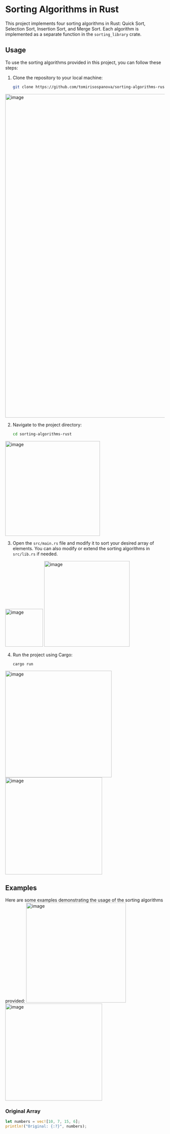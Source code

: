 # Sorting Algorithms in Rust

This project implements four sorting algorithms in Rust: Quick Sort, Selection Sort, Insertion Sort, and Merge Sort. Each algorithm is implemented as a separate function in the `sorting_library` crate.

## Usage

To use the sorting algorithms provided in this project, you can follow these steps:

1. Clone the repository to your local machine:

    ```bash
    git clone https://github.com/tomirisospanova/sorting-algorithms-rust.git
    ```
<img width="1020" alt="image" src="https://github.com/tomirisospanova/sorting-algorithms-rust/assets/124910398/ce8784dd-64ed-4fbe-81e6-abe40ae7212b">

2. Navigate to the project directory:

    ```bash
    cd sorting-algorithms-rust
    ```
<img width="299" alt="image" src="https://github.com/tomirisospanova/sorting-algorithms-rust/assets/124910398/cd0c09b2-5550-4eaa-b6b1-a7daad749318">

3. Open the `src/main.rs` file and modify it to sort your desired array of elements. You can also modify or extend the sorting algorithms in `src/lib.rs` if needed.
<img width="119" alt="image" src="https://github.com/tomirisospanova/sorting-algorithms-rust/assets/124910398/f180fc97-6364-40db-8f68-6d49a253de71">
<img width="270" alt="image" src="https://github.com/tomirisospanova/sorting-algorithms-rust/assets/124910398/10f728bf-7e48-4163-b745-f18424e62fe5">

4. Run the project using Cargo:

    ```bash
    cargo run
    ```
<img width="336" alt="image" src="https://github.com/tomirisospanova/sorting-algorithms-rust/assets/124910398/e5a5cc46-5b88-493d-a5f7-18d1e0584f3f">
<img width="306" alt="image" src="https://github.com/tomirisospanova/sorting-algorithms-rust/assets/124910398/0a4e3e54-b35f-44f3-abf0-4f2a65bbe91d">

## Examples

Here are some examples demonstrating the usage of the sorting algorithms provided:
<img width="315" alt="image" src="https://github.com/tomirisospanova/sorting-algorithms-rust/assets/124910398/9f77b52b-3419-4111-9ce2-a423921f1e63">
<img width="306" alt="image" src="https://github.com/tomirisospanova/sorting-algorithms-rust/assets/124910398/ce071e20-c24d-4e3b-9212-b1b153d5e930">


### Original Array

```rust
let numbers = vec![10, 7, 15, 6];
println!("Original: {:?}", numbers);
